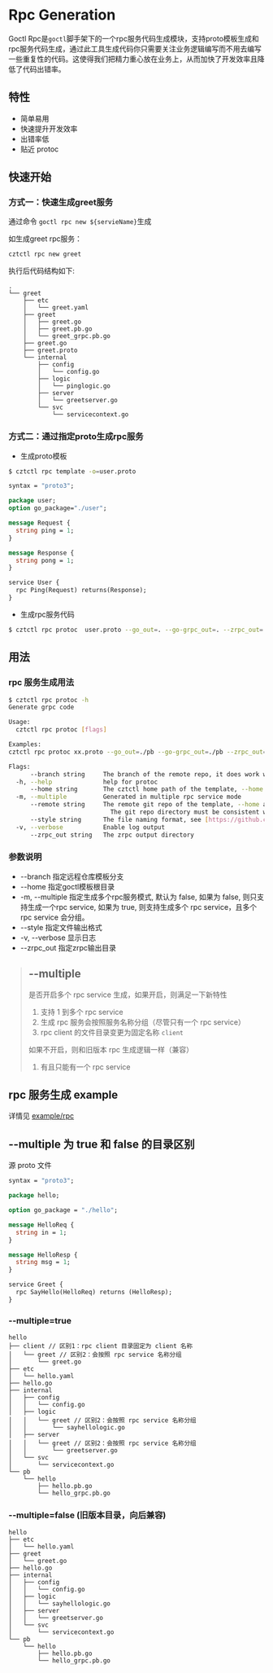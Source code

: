 # Rpc Generation

Goctl Rpc是`goctl`脚手架下的一个rpc服务代码生成模块，支持proto模板生成和rpc服务代码生成，通过此工具生成代码你只需要关注业务逻辑编写而不用去编写一些重复性的代码。这使得我们把精力重心放在业务上，从而加快了开发效率且降低了代码出错率。

## 特性

* 简单易用
* 快速提升开发效率
* 出错率低
* 贴近 protoc


## 快速开始

### 方式一：快速生成greet服务

  通过命令 `goctl rpc new ${servieName}`生成

  如生成greet rpc服务：

  ```Bash
  cztctl rpc new greet
  ```

  执行后代码结构如下:

```text
.
└── greet
    ├── etc
    │   └── greet.yaml
    ├── greet
    │   ├── greet.go
    │   ├── greet.pb.go
    │   └── greet_grpc.pb.go
    ├── greet.go
    ├── greet.proto
    └── internal
        ├── config
        │   └── config.go
        ├── logic
        │   └── pinglogic.go
        ├── server
        │   └── greetserver.go
        └── svc
            └── servicecontext.go
```

### 方式二：通过指定proto生成rpc服务

* 生成proto模板

```Bash
$ cztctl rpc template -o=user.proto
```
  
```proto
syntax = "proto3";

package user;
option go_package="./user";

message Request {
  string ping = 1;
}

message Response {
  string pong = 1;
}

service User {
  rpc Ping(Request) returns(Response);
}
```
  

* 生成rpc服务代码

```bash
$ cztctl rpc protoc  user.proto --go_out=. --go-grpc_out=. --zrpc_out=.
```


## 用法

### rpc 服务生成用法

```Bash
$ cztctl rpc protoc -h
Generate grpc code

Usage:
  cztctl rpc protoc [flags]

Examples:
cztctl rpc protoc xx.proto --go_out=./pb --go-grpc_out=./pb --zrpc_out=.

Flags:
      --branch string     The branch of the remote repo, it does work with --remote
  -h, --help              help for protoc
      --home string       The cztctl home path of the template, --home and --remote cannot be set at the same time, if they are, --remote has higher priority
  -m, --multiple          Generated in multiple rpc service mode
      --remote string     The remote git repo of the template, --home and --remote cannot be set at the same time, if they are, --remote has higher priority
                          	The git repo directory must be consistent with the https://github.com/zeromicro/go-zero-template directory structure
      --style string      The file naming format, see [https://github.com/zeromicro/go-zero/tree/master/tools/cztctl/config/readme.md] (default "gozero")
  -v, --verbose           Enable log output
      --zrpc_out string   The zrpc output directory
```

### 参数说明

* --branch 指定远程仓库模板分支
* --home 指定goctl模板根目录
* -m, --multiple 指定生成多个rpc服务模式, 默认为 false, 如果为  false, 则只支持生成一个rpc service, 如果为 true, 则支持生成多个 rpc service，且多个 rpc service 会分组。
* --style 指定文件输出格式
* -v, --verbose 显示日志
* --zrpc_out 指定zrpc输出目录

> ## --multiple
> 是否开启多个 rpc service 生成，如果开启，则满足一下新特性
> 1. 支持 1 到多个 rpc service 
> 2. 生成 rpc 服务会按照服务名称分组（尽管只有一个 rpc service）
> 3. rpc client 的文件目录变更为固定名称 `client`
> 
> 如果不开启，则和旧版本 rpc 生成逻辑一样（兼容）
> 1. 有且只能有一个 rpc service


## rpc 服务生成 example
详情见 [example/rpc](https://github.com/zeromicro/go-zero/tree/master/tools/goctl/example)

## --multiple 为 true 和 false 的目录区别
源 proto 文件

```protobuf
syntax = "proto3";

package hello;

option go_package = "./hello";

message HelloReq {
  string in = 1;
}

message HelloResp {
  string msg = 1;
}

service Greet {
  rpc SayHello(HelloReq) returns (HelloResp);
}
```

### --multiple=true

```text
hello
├── client // 区别1：rpc client 目录固定为 client 名称
│   └── greet // 区别2：会按照 rpc service 名称分组
│       └── greet.go
├── etc
│   └── hello.yaml
├── hello.go
├── internal
│   ├── config
│   │   └── config.go
│   ├── logic
│   │   └── greet // 区别2：会按照 rpc service 名称分组
│   │       └── sayhellologic.go
│   ├── server
│   │   └── greet // 区别2：会按照 rpc service 名称分组
│   │       └── greetserver.go
│   └── svc
│       └── servicecontext.go
└── pb
    └── hello
        ├── hello.pb.go
        └── hello_grpc.pb.go
```

### --multiple=false (旧版本目录，向后兼容)
```text
hello
├── etc
│   └── hello.yaml
├── greet
│   └── greet.go
├── hello.go
├── internal
│   ├── config
│   │   └── config.go
│   ├── logic
│   │   └── sayhellologic.go
│   ├── server
│   │   └── greetserver.go
│   └── svc
│       └── servicecontext.go
└── pb
    └── hello
        ├── hello.pb.go
        └── hello_grpc.pb.go
```